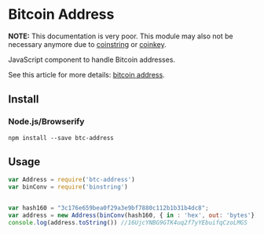 Bitcoin Address
===============

**NOTE:** This documentation is very poor. This module may also not be necessary anymore due to [coinstring](../coinstring) or [coinkey](../coinkey).

JavaScript component to handle Bitcoin addresses.

See this article for more details: [bitcoin address](http://procbits.com/2013/08/27/generating-a-bitcoin-address-with-javascript).



Install
-------

### Node.js/Browserify

    npm install --save btc-address



Usage
-----

```js
var Address = require('btc-address')
var binConv = require('binstring')


var hash160 = "3c176e659bea0f29a3e9bf7880c112b1b31b4dc8";
var address = new Address(binConv(hash160, { in : 'hex', out: 'bytes'})); 
console.log(address.toString()) //16UjcYNBG9GTK4uq2f7yYEbuifqCzoLMGS
```